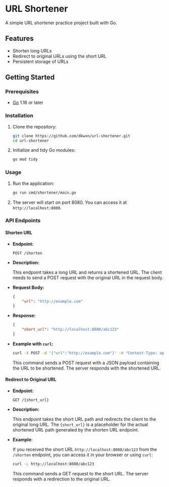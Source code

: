 # URL Shortener

A simple URL shortener practice project built with Go.

## Features

- Shorten long URLs
- Redirect to original URLs using the short URL
- Persistent storage of URLs

## Getting Started

### Prerequisites

- [Go](https://golang.org/dl/) 1.16 or later

### Installation

1. Clone the repository:

    ```sh
    git clone https://github.com/dkwxn/url-shortener.git
    cd url-shortener
    ```

2. Initialize and tidy Go modules:

    ```sh
    go mod tidy
    ```

### Usage

1. Run the application:

    ```sh
    go run cmd/shortener/main.go
    ```

2. The server will start on port 8080. You can access it at `http://localhost:8080`.

### API Endpoints

#### Shorten URL

- **Endpoint:**

    ```
    POST /shorten
    ```

- **Description:**

    This endpoint takes a long URL and returns a shortened URL. The client needs to send a POST request with the original URL in the request body.

- **Request Body:**

    ```json
    {
        "url": "http://example.com"
    }
    ```

- **Response:**

    ```json
    {
        "short_url": "http://localhost:8080/abc123"
    }
    ```

- **Example with `curl`:**

    ```sh
    curl -X POST -d '{"url":"http://example.com"}' -H "Content-Type: application/json" http://localhost:8080/shorten
    ```

    This command sends a POST request with a JSON payload containing the URL to be shortened. The server responds with the shortened URL.

#### Redirect to Original URL

- **Endpoint:**

    ```
    GET /{short_url}
    ```

- **Description:**

    This endpoint takes the short URL path and redirects the client to the original long URL. The `{short_url}` is a placeholder for the actual shortened URL path generated by the shorten URL endpoint.

- **Example:**

    If you received the short URL `http://localhost:8080/abc123` from the `/shorten` endpoint, you can access it in your browser or using `curl`:

    ```sh
    curl -L http://localhost:8080/abc123
    ```

    This command sends a GET request to the short URL. The server responds with a redirection to the original URL.
